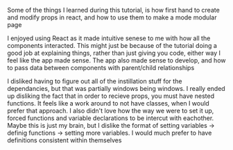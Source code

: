 Some of the things I learned during this tutorial, is how first hand to create and modify props in react, and how to use them to make a mode modular page

I enjoyed using React as it made intuitive senese to me with how all the components interacted. This might just be because of the tutorial doing a good job at explaining things, rather than just giving you code, either way I feel like the app made sense. The app also made sense to develop, and how to pass data between components with parent/child relationships

I disliked having to figure out all of the instillation stuff for the dependancies, but that was partially windows being windows. I really ended up disliking the fact that in order to recieve props, you must have nested functions. It feels like a work around to not have classes, when I would prefer that approach. I also didn't love how the way we were to set it up, forced functions and variable declarations to be intercut with eachother. Maybe this is just my brain, but I dislike the format of setting variables -> definig functions -> setting more variables. I would much prefer to have definitions consistent within themselves 